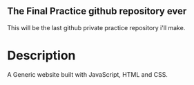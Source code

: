 ## The Final Practice github repository ever
This will be the last github private practice repository i'll make.
# Description
A Generic website built with JavaScript, HTML and CSS.